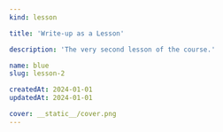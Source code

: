 ```yaml
---
kind: lesson

title: 'Write-up as a Lesson'

description: 'The very second lesson of the course.'

name: blue
slug: lesson-2

createdAt: 2024-01-01
updatedAt: 2024-01-01

cover: __static__/cover.png
---
```

